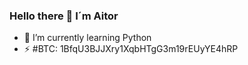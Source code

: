 ### Hello there 👋 I´m Aitor

<!--
**aitor-i/aitor-i** is a ✨ _special_ ✨ repository because its `README.md` (this file) appears on your GitHub profile.

Here are some ideas to get you started:

- 🔭 I’m currently working on ...
- 🌱 I’m currently learning ...
- 👯 I’m looking to collaborate on ...
- 🤔 I’m looking for help with ...
- 💬 Ask me about ...
- 📫 How to reach me: ...
- 😄 Pronouns: ...
- ⚡ Fun fact: ...
-->
- 🌱 I’m currently learning Python
- ⚡ #BTC: 1BfqU3BJJXry1XqbHTgG3m19rEUyYE4hRP
